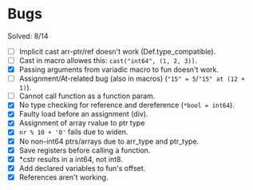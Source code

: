 # Bugs

Solved: 8/14

- [ ] Implicit cast arr-ptr/ref doesn't work (Def.type_compatible).
- [ ] Cast in macro allowes this: `cast("int64", (1, 2, 3))`.
- [X] Passing arguments from variadic macro to fun doesn't work.
- [ ] Assignment/At-related bug (also in macros) (`"15" = 5`/`"15" at (12 + 1)`).
- [ ] Cannot call function as a function param.
- [X] No type checking for reference and dereference (`*bool = int64`).
- [X] Faulty load before an assignment (div).
- [X] Assignment of array rvalue to ptr type
- [X] `nr % 10 + '0'` fails due to widen.
- [X] No non-int64 ptrs/arrays due to arr_type and ptr_type.
- [X] Save registers before calling a function.
- [X] *cstr results in a int64, not int8.
- [X] Add declared variables to fun's offset.
- [X] References aren't working.
